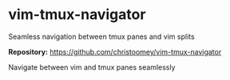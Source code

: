 # vim-tmux-navigator

Seamless navigation between tmux panes and vim splits

**Repository:** <https://github.com/christoomey/vim-tmux-navigator>

Navigate between vim and tmux panes seamlessly
